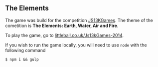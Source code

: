 ## The Elements

The game was build for the competition [JS13KGames][js13k]. The theme of the cometition is **The Elements: Earth, Water, Air and Fire**.

To play the game, go to [littleball.co.uk/Js13kGames-2014][play].

If you wish to run the game locally, you will need to use `node` with the following command

    $ npm i && gulp

[js13k]:  http://js13kgames.com/
[play]:   http://littleball.co.uk/Js13kGames-2014/
